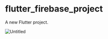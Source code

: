 # flutter_firebase_project

A new Flutter project.

![Untitled](https://user-images.githubusercontent.com/33843231/89565765-da49d600-d840-11ea-9cb6-cecb6f88bb5f.jpg)
